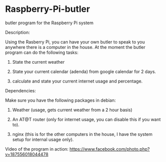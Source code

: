 Raspberry-Pi-butler
===================

butler program for the Raspberry Pi system

Description:

Using the Rasberry Pi, you can have your own butler to speak to you anywhere there is a computer in the house. 
At the moment the butler program can do the following tasks:

1) State the current weather 

2) State your current calendar (adenda) from google calendar for 2 days.

3) calculate and state your current internet usage and percentage.

Dependencies: 

Make sure you have the following packages in debian: 

1) Weather (usage, gets current weather from a 2 hour basis) 

2) An AT@T router (only for internet usage, you can disable this if you want to). 

3) nginx (this is for the other computers in the house, I have the system setup for internal usage only).

Video of the program in action: 
https://www.facebook.com/photo.php?v=187556018044478